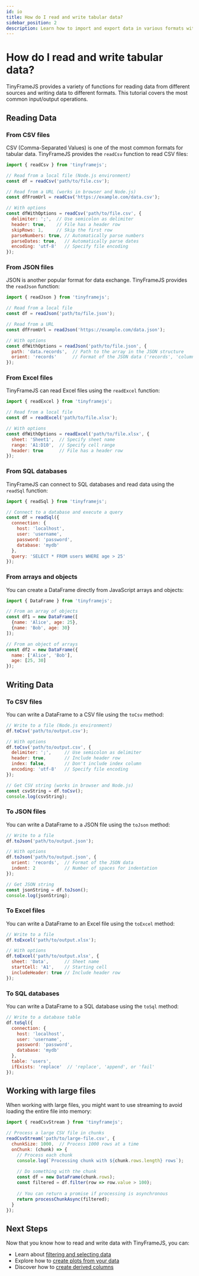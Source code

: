 ```yaml
---
id: io
title: How do I read and write tabular data?
sidebar_position: 2
description: Learn how to import and export data in various formats with TinyFrameJS
---
```


# How do I read and write tabular data?

TinyFrameJS provides a variety of functions for reading data from different sources and writing data to different formats. This tutorial covers the most common input/output operations.

## Reading Data

### From CSV files

CSV (Comma-Separated Values) is one of the most common formats for tabular data. TinyFrameJS provides the `readCsv` function to read CSV files:

```js
import { readCsv } from 'tinyframejs';

// Read from a local file (Node.js environment)
const df = readCsv('path/to/file.csv');

// Read from a URL (works in browser and Node.js)
const dfFromUrl = readCsv('https://example.com/data.csv');

// With options
const dfWithOptions = readCsv('path/to/file.csv', {
  delimiter: ';',  // Use semicolon as delimiter
  header: true,    // File has a header row
  skipRows: 1,     // Skip the first row
  parseNumbers: true, // Automatically parse numbers
  parseDates: true,   // Automatically parse dates
  encoding: 'utf-8'   // Specify file encoding
});
```

### From JSON files

JSON is another popular format for data exchange. TinyFrameJS provides the `readJson` function:

```js
import { readJson } from 'tinyframejs';

// Read from a local file
const df = readJson('path/to/file.json');

// Read from a URL
const dfFromUrl = readJson('https://example.com/data.json');

// With options
const dfWithOptions = readJson('path/to/file.json', {
  path: 'data.records',  // Path to the array in the JSON structure
  orient: 'records'      // Format of the JSON data ('records', 'columns', etc.)
});
```

### From Excel files

TinyFrameJS can read Excel files using the `readExcel` function:

```js
import { readExcel } from 'tinyframejs';

// Read from a local file
const df = readExcel('path/to/file.xlsx');

// With options
const dfWithOptions = readExcel('path/to/file.xlsx', {
  sheet: 'Sheet1',  // Specify sheet name
  range: 'A1:D10',  // Specify cell range
  header: true      // File has a header row
});
```

### From SQL databases

TinyFrameJS can connect to SQL databases and read data using the `readSql` function:

```js
import { readSql } from 'tinyframejs';

// Connect to a database and execute a query
const df = readSql({
  connection: {
    host: 'localhost',
    user: 'username',
    password: 'password',
    database: 'mydb'
  },
  query: 'SELECT * FROM users WHERE age > 25'
});
```

### From arrays and objects

You can create a DataFrame directly from JavaScript arrays and objects:

```js
import { DataFrame } from 'tinyframejs';

// From an array of objects
const df1 = new DataFrame([
  {name: 'Alice', age: 25},
  {name: 'Bob', age: 30}
]);

// From an object of arrays
const df2 = new DataFrame({
  name: ['Alice', 'Bob'],
  age: [25, 30]
});
```

## Writing Data

### To CSV files

You can write a DataFrame to a CSV file using the `toCsv` method:

```js
// Write to a file (Node.js environment)
df.toCsv('path/to/output.csv');

// With options
df.toCsv('path/to/output.csv', {
  delimiter: ';',     // Use semicolon as delimiter
  header: true,       // Include header row
  index: false,       // Don't include index column
  encoding: 'utf-8'   // Specify file encoding
});

// Get CSV string (works in browser and Node.js)
const csvString = df.toCsv();
console.log(csvString);
```

### To JSON files

You can write a DataFrame to a JSON file using the `toJson` method:

```js
// Write to a file
df.toJson('path/to/output.json');

// With options
df.toJson('path/to/output.json', {
  orient: 'records',  // Format of the JSON data
  indent: 2           // Number of spaces for indentation
});

// Get JSON string
const jsonString = df.toJson();
console.log(jsonString);
```

### To Excel files

You can write a DataFrame to an Excel file using the `toExcel` method:

```js
// Write to a file
df.toExcel('path/to/output.xlsx');

// With options
df.toExcel('path/to/output.xlsx', {
  sheet: 'Data',      // Sheet name
  startCell: 'A1',    // Starting cell
  includeHeader: true // Include header row
});
```

### To SQL databases

You can write a DataFrame to a SQL database using the `toSql` method:

```js
// Write to a database table
df.toSql({
  connection: {
    host: 'localhost',
    user: 'username',
    password: 'password',
    database: 'mydb'
  },
  table: 'users',
  ifExists: 'replace'  // 'replace', 'append', or 'fail'
});
```

## Working with large files

When working with large files, you might want to use streaming to avoid loading the entire file into memory:

```js
import { readCsvStream } from 'tinyframejs';

// Process a large CSV file in chunks
readCsvStream('path/to/large-file.csv', {
  chunkSize: 1000,  // Process 1000 rows at a time
  onChunk: (chunk) => {
    // Process each chunk
    console.log(`Processing chunk with ${chunk.rows.length} rows`);
    
    // Do something with the chunk
    const df = new DataFrame(chunk.rows);
    const filtered = df.filter(row => row.value > 100);
    
    // You can return a promise if processing is asynchronous
    return processChunkAsync(filtered);
  }
});
```

## Next Steps

Now that you know how to read and write data with TinyFrameJS, you can:

- Learn about [filtering and selecting data](./filtering)
- Explore how to [create plots from your data](./plotting)
- Discover how to [create derived columns](./derived-columns)
